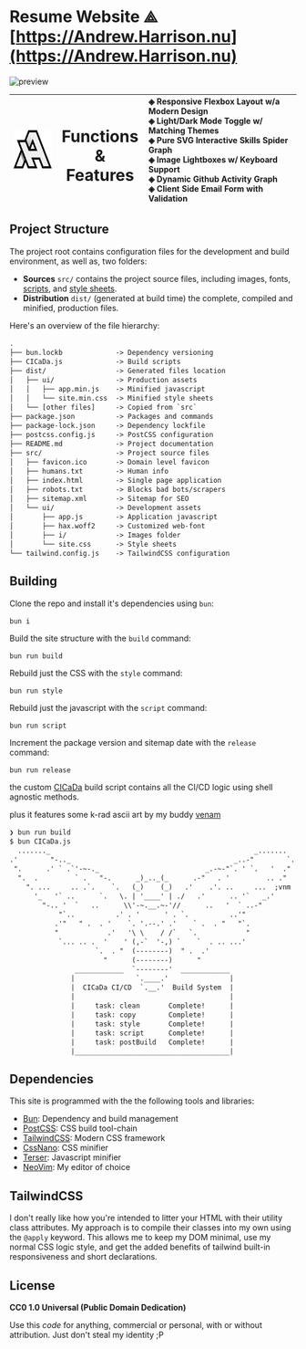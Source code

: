 # Resume Website ⟁ **[https://Andrew.Harrison.nu](https://Andrew.Harrison.nu)**

![preview](https://github.com/user-attachments/assets/27d33918-94f4-49fa-94bb-3358bc4edb6f)

| ![ah logo](https://raw.githubusercontent.com/xero/resume/refs/heads/main/src/ui/i/logo.png) | <h1>Functions<br>&amp; Features</h1> | ◈  Responsive Flexbox Layout w/a Modern Design <br> ◈  Light/Dark Mode Toggle w/ Matching Themes <br> ◈ Pure SVG Interactive Skills Spider Graph <br> ◈  Image Lightboxes w/ Keyboard Support <br> ◈ Dynamic Github Activity Graph <br> ◈ Client Side Email Form with Validation |
|:---:|:---:|:---|

## Project Structure

The project root contains configuration files for the development and build environment, as well as, two folders:

- **Sources** `src/` contains the project source files, including images, fonts, [scripts](src/ui/app.js), and [style sheets](src/ui/site.css).
- **Distribution** `dist/` (generated at build time) the complete, compiled and minified, production files.

Here's an overview of the file hierarchy:
```
.
├── bun.lockb             -> Dependency versioning
├── CICaDa.js             -> Build scripts
├── dist/                 -> Generated files location
│   ├── ui/               -> Production assets
│   │   ├── app.min.js    -> Minified javascript
│   │   └── site.min.css  -> Minified style sheets
│   └── [other files]     -> Copied from `src`
├── package.json          -> Packages and commands
├── package-lock.json     -> Dependency lockfile
├── postcss.config.js     -> PostCSS configuration
├── README.md             -> Project documentation
├── src/                  -> Project source files
│   ├── favicon.ico       -> Domain level favicon
│   ├── humans.txt        -> Human info
│   ├── index.html        -> Single page application
│   ├── robots.txt        -> Blocks bad bots/scrapers
│   ├── sitemap.xml       -> Sitemap for SEO
│   └── ui/               -> Development assets
│       ├── app.js        -> Application javascript
│       ├── hax.woff2     -> Customized web-font
│       ├── i/            -> Images folder
│       └── site.css      -> Style sheets
└── tailwind.config.js    -> TailwindCSS configuration
```

## Building

Clone the repo and install it's dependencies using `bun`:

```
bun i
```

Build the site structure with the `build` command:

```
bun run build
```

Rebuild just the CSS with the `style` command:

```
bun run style
```
Rebuild just the javascript with the `script` command:

```
bun run script
```
Increment the package version and sitemap date with the `release` command:

```
bun run release
```

the custom [CICaDa](CICaDa.js) build script contains all the CI/CD logic using shell agnostic methods.

plus it features some k-rad ascii art by my buddy [venam](https://venam.net/blog/asciiart.html)

```
❯ bun run build
$ bun CICaDa.js
  ......._                                                  _.......
.'        "-.._                                        _..-"        `.
 ".      .' ` .`'-~-._                          _.-~-"`. ' `.   '  ."
  ".  .         ` .   "-.      _)_.._(_      .-"   . '         .. ."
    ". ...     .. .`.    `.   (_)    (_)   .'    .'. ..     ...  ;vnm
      '_   '` ..      `.   \. | '____' | ./   .'      .. '`   _.'
        "-.. '  `   ..      \\'-~.__.~-'//      ..   '  ` ..-"
            "`..          .' . '      ' . `.          ..'"
           .'"   " .  . '    `. '.--.' .'    ` .  . "   "`.
           "            .'   '\ \    / /`   `.            "
            `... .. .  '    ' (,-`  '-,) `    `  . .. ...'
                     `.  . "  (--------)  " .  .'
                       "      (--------)      "
                ____________  `--------'  ____________
               |               `.____.'               |
               |  CICaDa CI/CD  `.__.'  Build System  |
               |                                      |
               |     task: clean       Complete!      |
               |     task: copy        Complete!      |
               |     task: style       Complete!      |
               |     task: script      Complete!      |
               |     task: postBuild   Complete!      |
               |______________________________________|
```

## Dependencies

This site is programmed with the the following tools and libraries:

- [Bun](https://bun.sh): Dependency and build management
- [PostCSS](https://postcss.org): CSS build tool-chain
- [TailwindCSS](https://tailwindcss.com): Modern CSS framework
- [CssNano](https://cssnano.github.io/cssnano): CSS minifier
- [Terser](https://terser.org): Javascript minifier
- [NeoVim](https://neovim.io): My editor of choice

## TailwindCSS

I don't really like how you're intended to litter your HTML with their utility class attributes. My approach is to compile their classes into my own using the `@apply` keyword. This allows me to keep my DOM minimal, use my normal CSS logic style, and get the added benefits of tailwind built-in responsiveness and short declarations.

## License

**CC0 1.0 Universal (Public Domain Dedication)**

Use this _code_ for anything, commercial or personal, with or without attribution. Just don't steal my identity ;P

